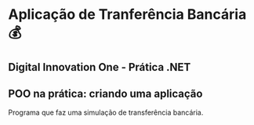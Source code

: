 # Aplicação de Tranferência Bancária 💰

## Digital Innovation One - Prática .NET
## POO na prática: criando uma aplicação

Programa que faz uma simulação de transferência bancária.

